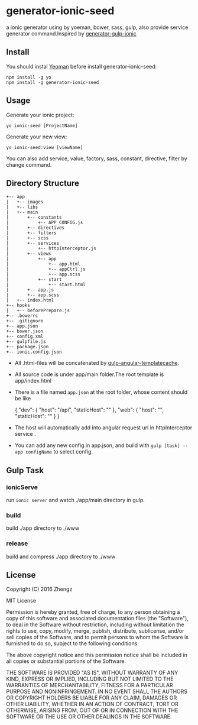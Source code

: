 # generator-ionic-seed

a ionic generator using by yoeman, bower, sass, gulp, also provide service generator command.Inspired by [generator-gulp-ionic](https://github.com/njleonzhang/generator-gulp-ionic)

## Install

You should instal [Yeoman](http://yeoman.io/) before install generator-ionic-seed:

    npm install -g yo
    npm install -g generator-ionic-seed

## Usage

Generate your ionic project:

    yo ionic-seed [ProjectName]

Generate your new view:

    yo ionic-seed:view [viewName]

You can also add service, value, factory, sass, constant, directive, filter by change command.

## Directory Structure

```
+-- app
|   +-- images 
|   +-- libs
|   +-- main 
|       +-- constants
|           +-- APP_CONFIG.js
|       +-- directives
|       +-- filters
|       +-- scss
|       +-- services
|           +-- httpInterceptor.js
|       +-- views
|           +-- app
|               +-- app.html
|               +-- appCtrl.js
|               +-- app.scss
|           +-- start
|               +-- start.html
|       +-- app.js
|       +-- app.scss
|   +-- index.html
+-- hooks
|   +-- beforePrepare.js
+-- .bowerrc
+-- .gitignore
+-- app.json
+-- bower.json
+-- config.xml
+-- gulpfile.js
+-- package.json
+-- ionic.config.json
```

* All .html-files will be concatenated by [gulp-angular-templatecache](https://www.npmjs.com/package/gulp-angular-templatecache).
* All source code is under app/main folder.The root template is app/index.html
* There is a file named `app.json` at the root folder, whose content should be like


    {
        "dev": {
            "host": "/api",
            "staticHost": ""
        },
        "web": {
            "host": "",
            "staticHost": ""
        }
    }
* The host will automatically add into angular request url in httpInterceptor service .
* You can add any new config in app.json, and build with `gulp [task] --app configName` to select config.

## Gulp Task

### ionicServe

run `ionic server` and watch ./app/main directory in gulp.

### build 

build ./app directory to ./www

### release

build and compress ./app directory to ./www

## License

Copyright (C) 2016 Zhengz

MIT License

Permission is hereby granted, free of charge, to any person obtaining a copy of this software and associated documentation files (the "Software"), to deal in the Software without restriction, including without limitation the rights to use, copy, modify, merge, publish, distribute, sublicense, and/or sell copies of the Software, and to permit persons to whom the Software is furnished to do so, subject to the following conditions:

The above copyright notice and this permission notice shall be included in all copies or substantial portions of the Software.

THE SOFTWARE IS PROVIDED "AS IS", WITHOUT WARRANTY OF ANY KIND, EXPRESS OR IMPLIED, INCLUDING BUT NOT LIMITED TO THE WARRANTIES OF MERCHANTABILITY, FITNESS FOR A PARTICULAR PURPOSE AND NONINFRINGEMENT. IN NO EVENT SHALL THE AUTHORS OR COPYRIGHT HOLDERS BE LIABLE FOR ANY CLAIM, DAMAGES OR OTHER LIABILITY, WHETHER IN AN ACTION OF CONTRACT, TORT OR OTHERWISE, ARISING FROM, OUT OF OR IN CONNECTION WITH THE SOFTWARE OR THE USE OR OTHER DEALINGS IN THE SOFTWARE.